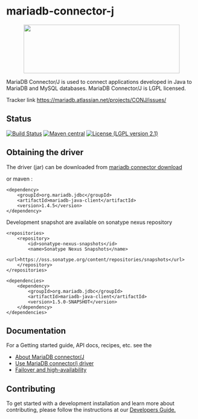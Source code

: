 # mariadb-connector-j
<p align="center">
  <a href="http://mariadb.org/">
    <img height="129" width="413" src="http://badges.mariadb.org/logo/Mariadb-seal-shaded-browntext.png">
  </a>
</p>

MariaDB Connector/J is used to connect applications developed in Java to MariaDB and MySQL databases. MariaDB Connector/J is LGPL licensed.

Tracker link <a href="https://mariadb.atlassian.net/projects/CONJ/issues/">https://mariadb.atlassian.net/projects/CONJ/issues/</a>

## Status
[![Build Status](https://travis-ci.org/MariaDB/mariadb-connector-j.svg?branch=master)](https://travis-ci.org/MariaDB/mariadb-connector-j)
[![Maven central](https://img.shields.io/maven-central/v/org.mariadb.jdbc/mariadb-java-client.svg)](https://maven-badges.herokuapp.com/maven-central/org.mariadb.jdbc/mariadb-java-client)
[![License (LGPL version 2.1)](https://img.shields.io/badge/license-GNU%20LGPL%20version%202.1-green.svg?style=flat-square)](http://opensource.org/licenses/LGPL-2.1)

## Obtaining the driver
The driver (jar) can be downloaded from [mariadb connector download](https://mariadb.com/products/connectors-plugins)

or maven : 

```script
<dependency>
	<groupId>org.mariadb.jdbc</groupId>
	<artifactId>mariadb-java-client</artifactId>
	<version>1.4.5</version>
</dependency>
```

Development snapshot are available on sonatype nexus repository  
```script
<repositories>
    <repository>
        <id>sonatype-nexus-snapshots</id>
        <name>Sonatype Nexus Snapshots</name>
        <url>https://oss.sonatype.org/content/repositories/snapshots</url>
    </repository>
</repositories>

<dependencies>
    <dependency>
        <groupId>org.mariadb.jdbc</groupId>
        <artifactId>mariadb-java-client</artifactId>
        <version>1.5.0-SNAPSHOT</version>
    </dependency>
</dependencies>
```

## Documentation

For a Getting started guide, API docs, recipes,  etc. see the 
* [About MariaDB connector/J](/documentation/About-MariaDB-Connector-J.md)
* [Use MariaDB connector/j driver](/documentation/Use-MariaDB-Connector-j-driver.md)
* [Failover and high-availability](/documentation/Failover-and-high-availability.md)


## Contributing
To get started with a development installation and learn more about contributing, please follow the instructions at our 
[Developers Guide.](/documentation/Developers-Guide.md)

